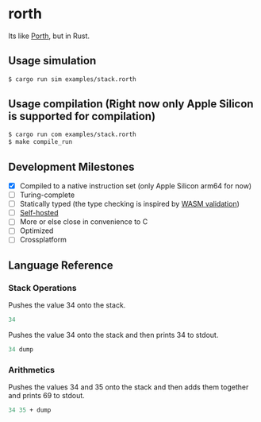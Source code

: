 # rorth
Its like [Porth](https://gitlab.com/tsoding/porth), but in Rust.

## Usage simulation
```bash
$ cargo run sim examples/stack.rorth
```

## Usage compilation (Right now only Apple Silicon is supported for compilation)
```bash
$ cargo run com examples/stack.rorth
$ make compile_run
```

## Development Milestones

- [x] Compiled to a native instruction set (only Apple Silicon arm64 for now)
- [ ] Turing-complete
- [ ] Statically typed (the type checking is inspired by [WASM validation](https://binji.github.io/posts/webassembly-type-checking/))
- [ ] [Self-hosted](https://en.wikipedia.org/wiki/Self-hosting_(compilers)) 
- [ ] More or else close in convenience to C
- [ ] Optimized
- [ ] Crossplatform

## Language Reference

### Stack Operations

Pushes the value 34 onto the stack.
```pascal
34
```

Pushes the value 34 onto the stack and then prints 34 to stdout.
```pascal
34 dump
```

### Arithmetics

Pushes the values 34 and 35 onto the stack and then adds them together and prints 69 to stdout.
```pascal
34 35 + dump
```
